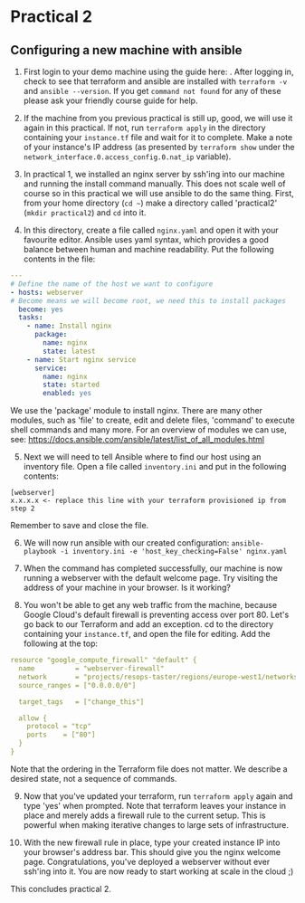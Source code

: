 # Practical 2
## Configuring a new machine with ansible

1. First login to your demo machine using the guide here: . After logging in, check to see that terraform and ansible are installed with `terraform -v` and `ansible --version`. If you get `command not found` for any of these please ask your friendly course guide for help.

2. If the machine from you previous practical is still up, good, we will use it again in this practical. If not, run `terraform apply` in the directory containing your `instance.tf` file and wait for it to complete. Make a note of your instance's IP address (as presented by `terraform show` under the `network_interface.0.access_config.0.nat_ip` variable).

3. In practical 1, we installed an nginx server by ssh'ing into our machine and running the install command manually. This does not scale well of course so in this practical we will use ansible to do the same thing. First, from your home directory (`cd ~`) make a directory called 'practical2' (`mkdir practical2`) and `cd` into it.

4. In this directory, create a file called `nginx.yaml` and open it with your favourite editor. Ansible uses yaml syntax, which provides a good balance between human and machine readability. Put the following contents in the file:
```yaml
---
# Define the name of the host we want to configure
- hosts: webserver
# Become means we will become root, we need this to install packages
  become: yes
  tasks:
    - name: Install nginx
      package:
        name: nginx
        state: latest
    - name: Start nginx service
      service:
        name: nginx
        state: started
        enabled: yes

```
We use the 'package' module to install nginx. There are many other modules, such as 'file' to create, edit and delete files, 'command' to execute shell commands and many more. For an overview of modules we can use, see: https://docs.ansible.com/ansible/latest/list_of_all_modules.html

5. Next we will need to tell Ansible where to find our host using an inventory file. Open a file called `inventory.ini` and put in the following contents:
```
[webserver]
x.x.x.x <- replace this line with your terraform provisioned ip from step 2
```
Remember to save and close the file.

6. We will now run ansible with our created configuration: `ansible-playbook -i inventory.ini -e 'host_key_checking=False' nginx.yaml`

7. When the command has completed successfully, our machine is now running a webserver with the default welcome page. Try visiting the address of your machine in your browser. Is it working?

8. You won't be able to get any web traffic from the machine, because Google Cloud's default firewall is preventing access over port 80. Let's go back to our Terraform and add an exception. cd to the directory containing your `instance.tf`, and open the file for editing. Add the following at the top:
```yaml
resource "google_compute_firewall" "default" {
  name          = "webserver-firewall"
  network       = "projects/resops-taster/regions/europe-west1/networks/default"
  source_ranges = ["0.0.0.0/0"]

  target_tags   = ["change_this"]

  allow {
    protocol = "tcp"
    ports    = ["80"]
  }
}
```
Note that the ordering in the Terraform file does not matter. We describe a desired state, not a sequence of commands.

9. Now that you've updated your terraform, run `terraform apply` again and type 'yes' when prompted. Note that terraform leaves your instance in place and merely adds a firewall rule to the current setup. This is powerful when making iterative changes to large sets of infrastructure.

10. With the new firewall rule in place, type your created instance IP into your browser's address bar. This should give you the nginx welcome page. Congratulations, you've deployed a webserver without ever ssh'ing into it. You are now ready to start working at scale in the cloud ;)

This concludes practical 2.
